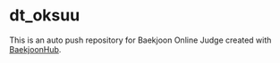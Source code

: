 # dt_oksuu
This is an auto push repository for Baekjoon Online Judge created with [BaekjoonHub](https://github.com/BaekjoonHub/BaekjoonHub).
